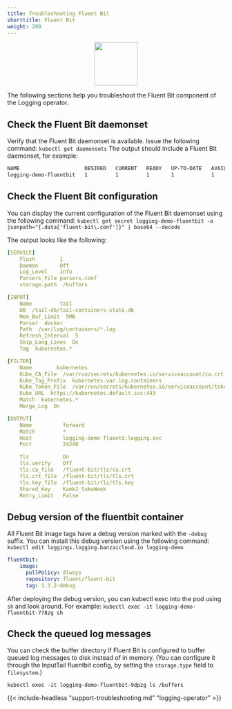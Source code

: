 ```yaml
---
title: Troubleshooting Fluent Bit
shorttitle: Fluent Bit
weight: 200
---
```


<p align="center"><img src="/docs/logging-operator/img/fluentbit.png" height="100"></p>

The following sections help you troubleshoot the Fluent Bit component of the Logging operator.

## Check the Fluent Bit daemonset

Verify that the Fluent Bit daemonset is available. Issue the following command: `kubectl get daemonsets`
The output should include a Fluent Bit daemonset, for example:

```bash
NAME                     DESIRED   CURRENT   READY   UP-TO-DATE   AVAILABLE   NODE SELECTOR   AGE
logging-demo-fluentbit   1         1         1       1            1           <none>          110s
```

## Check the Fluent Bit configuration

You can display the current configuration of the Fluent Bit daemonset using the following command:
`kubectl get secret logging-demo-fluentbit -o jsonpath="{.data['fluent-bit\.conf']}" | base64 --decode`

The output looks like the following:

```yaml
[SERVICE]
    Flush        1
    Daemon       Off
    Log_Level    info
    Parsers_File parsers.conf
    storage.path  /buffers

[INPUT]
    Name         tail
    DB  /tail-db/tail-containers-state.db
    Mem_Buf_Limit  5MB
    Parser  docker
    Path  /var/log/containers/*.log
    Refresh_Interval  5
    Skip_Long_Lines  On
    Tag  kubernetes.*

[FILTER]
    Name        kubernetes
    Kube_CA_File  /var/run/secrets/kubernetes.io/serviceaccount/ca.crt
    Kube_Tag_Prefix  kubernetes.var.log.containers
    Kube_Token_File  /var/run/secrets/kubernetes.io/serviceaccount/token
    Kube_URL  https://kubernetes.default.svc:443
    Match  kubernetes.*
    Merge_Log  On

[OUTPUT]
    Name          forward
    Match         *
    Host          logging-demo-fluentd.logging.svc
    Port          24240

    tls           On
    tls.verify    Off
    tls.ca_file   /fluent-bit/tls/ca.crt
    tls.crt_file  /fluent-bit/tls/tls.crt
    tls.key_file  /fluent-bit/tls/tls.key
    Shared_Key    Kamk2_SukuWenk
    Retry_Limit   False
```

## Debug version of the fluentbit container

All Fluent Bit image tags have a debug version marked with the `-debug` suffix. You can install this debug version using the following command:
`kubectl edit loggings.logging.banzaicloud.io logging-demo`

```yaml
fluentbit:
    image:
      pullPolicy: Always
      repository: fluent/fluent-bit
      tag: 1.3.2-debug
```

After deploying the debug version, you can kubectl exec into the pod using `sh` and look around. For example: `kubectl exec -it logging-demo-fluentbit-778zg sh`

## Check the queued log messages

You can check the buffer directory if Fluent Bit is configured to buffer queued log messages to disk instead of in memory. (You can configure it through the InputTail fluentbit config, by setting the `storage.type` field to `filesystem`.)

`kubectl exec -it logging-demo-fluentbit-9dpzg ls /buffers`

{{< include-headless "support-troubleshooting.md" "logging-operator" >}}
